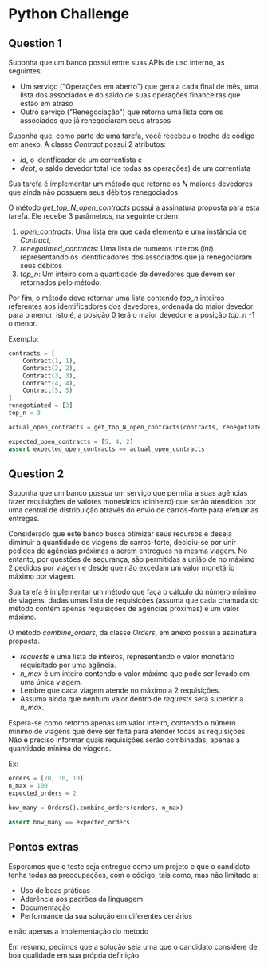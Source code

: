 # Python Challenge

## Question 1

Suponha que um banco possui entre suas APIs de uso interno, as seguintes:
* Um serviço ("Operações em aberto") que gera a cada final de mês, uma lista dos associados e do saldo de suas operações 
financeiras que estão em atraso
* Outro serviço ("Renegociação") que retorna uma lista com os associados que já renegociaram seus atrasos

Suponha que, como parte de uma tarefa, você recebeu o trecho de código em anexo.
A classe *Contract* possui 2 atributos:
* *id*,  o identficador de um correntista e
* *debt*, o saldo devedor total (de todas as operações) de um correntista

Sua tarefa é implementar um método que retorne os *N* maiores devedores que ainda não possuem seus débitos renegociados.
 
O método *get_top_N_open_contracts* possui a assinatura proposta para esta tarefa. Ele recebe 3 parâmetros,
na seguinte ordem:
1. *open_contracts*: Uma lista em que cada elemento é uma instância de *Contract*,
2. *renegotiated_contracts*: Uma lista de numeros inteiros (*int*) representando os identificadores dos associados que já renegociaram seus débitos
3. *top_n*: Um inteiro com a quantidade de devedores que devem ser retornados pelo método.

Por fim, o método deve retornar uma lista contendo *top_n* inteiros referentes aos identificadores dos devedores,
ordenada do maior devedor para o menor, isto é, a posição 0 terá o maior devedor e a posição *top_n* -1 o menor.

Exemplo:
```python
contracts = [
    Contract(1, 1),
    Contract(2, 2),
    Contract(3, 3),
    Contract(4, 4),
    Contract(5, 5)
]
renegotiated = [3]
top_n = 3

actual_open_contracts = get_top_N_open_contracts(contracts, renegotiated, top_n)

expected_open_contracts = [5, 4, 2]
assert expected_open_contracts == actual_open_contracts
```


## Question 2

Suponha que um banco possua um serviço que permita a suas agências fazer requisições de valores monetários (dinheiro)
que serão atendidos por uma central de distribuição através do envio de carros-forte para efetuar as entregas.

Considerado que este banco busca otimizar seus recursos e deseja diminuir a quantidade de viagens de carros-forte,
decidiu-se por unir pedidos de agências próximas a serem entregues na mesma viagem. No entanto, por questões de segurança,
são permitidas a união de no máximo 2 pedidos por viagem e desde que não excedam um valor monetário máximo por viagem.

Sua tarefa é implementar um método que faça o cálculo do número mínimo de viagens, dadas umas lista de requisições
(assuma que cada chamada do método contém apenas requisições de agências próximas) e um valor máximo.

O método *combine_orders*, da classe *Orders*, em anexo possui a assinatura proposta.
* *requests* é uma lista de inteiros, representando o valor monetário requisitado por uma agência.
* *n_max* é um inteiro contendo o valor máximo que pode ser levado em uma única viagem.
* Lembre que cada viagem atende no máximo a 2 requisições.
* Assuma ainda que nenhum valor dentro de *requests* será superior a *n_max*.

Espera-se como retorno apenas um valor inteiro, contendo o número mínimo de viagens que deve ser 
feita para atender todas as requisições.
Não é preciso informar quais requisições serão combinadas, apenas a quantidade mínima de viagens.

Ex:
```python
orders = [70, 30, 10]
n_max = 100
expected_orders = 2

how_many = Orders().combine_orders(orders, n_max)

assert how_many == expected_orders
```


## Pontos extras
Esperamos que o teste seja entregue como um projeto e que o candidato tenha todas as preocupações, com o código, tais como, mas não limitado a:
- Uso de boas práticas
- Aderência aos padrões da linguagem
- Documentação
- Performance da sua solução em diferentes cenários

e não apenas a implementação do método

Em resumo, pedimos que a solução seja uma que o candidato considere de boa qualidade em sua própria definição.

